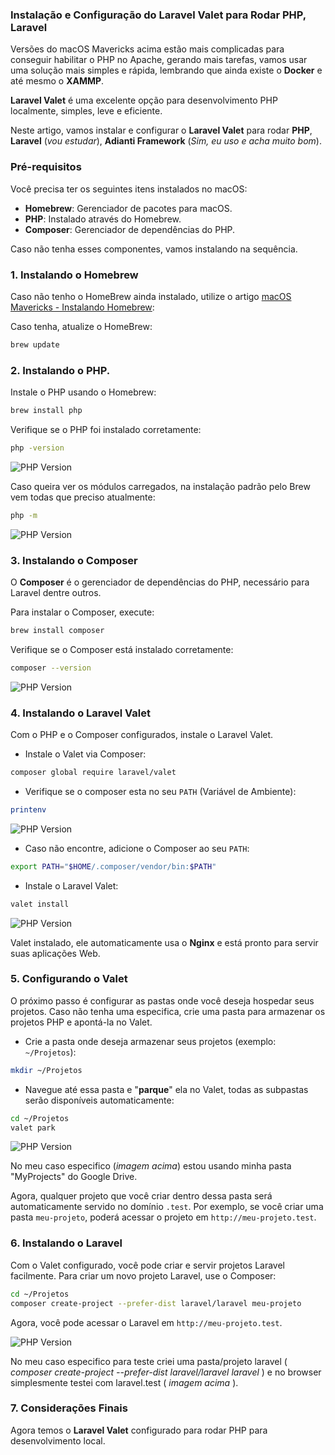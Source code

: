 ### Instalação e Configuração do Laravel Valet para Rodar PHP, Laravel

Versões do macOS Mavericks acima estão mais complicadas para conseguir habilitar o PHP no Apache, gerando mais tarefas, vamos usar uma solução mais simples e rápida, lembrando que ainda existe o **Docker** e até mesmo o **XAMMP**.

**Laravel Valet** é uma excelente opção para desenvolvimento PHP localmente, simples, leve e eficiente.

Neste artigo, vamos instalar e configurar o **Laravel Valet** para rodar **PHP**, **Laravel** (*vou estudar*), **Adianti Framework** (*Sim, eu uso e acha muito bom*).

### Pré-requisitos

Você precisa ter os seguintes itens instalados no macOS:

- **Homebrew**: Gerenciador de pacotes para macOS.
- **PHP**: Instalado através do Homebrew.
- **Composer**: Gerenciador de dependências do PHP.

Caso não tenha esses componentes, vamos instalando na sequência.

### 1. Instalando o Homebrew

Caso não tenho o HomeBrew ainda instalado, utilize o artigo [macOS Mavericks - Instalando Homebrew](https://github.com/emersonmuniz/emersonmuniz/tree/main/artigos/macos-mavericks-homebrew):

Caso tenha, atualize o HomeBrew:

```bash
brew update
```

### 2. Instalando o PHP.

Instale o PHP usando o Homebrew:

```bash
brew install php
```

Verifique se o PHP foi instalado corretamente:

```bash
php -version
```

![PHP Version](./images/Terminal-02-PHP-version.png)


Caso queira ver os módulos carregados, na instalação padrão pelo Brew vem todas que preciso atualmente:

```bash
php -m
```

![PHP Version](./images/Terminal-03-PHP-modules.png)


### 3. Instalando o Composer

O **Composer** é o gerenciador de dependências do PHP, necessário para Laravel dentre outros.

Para instalar o Composer, execute:

```bash
brew install composer
```

Verifique se o Composer está instalado corretamente:

```bash
composer --version
```
![PHP Version](./images/Terminal-05-Composer-version.png)

### 4. Instalando o Laravel Valet

Com o PHP e o Composer configurados, instale o Laravel Valet.

* Instale o Valet via Composer:

```bash
composer global require laravel/valet
```

* Verifique se o composer esta no seu `PATH` (Variável de Ambiente):

```bash
printenv
```

![PHP Version](./images/Terminal-06-Composer-PATH.png)

* Caso não encontre, adicione o Composer ao seu `PATH`:

```bash
export PATH="$HOME/.composer/vendor/bin:$PATH"
```

* Instale o Laravel Valet:

```bash
valet install

```

![PHP Version](./images/Terminal-07-Valet-install.png)


Valet instalado, ele automaticamente usa o **Nginx** e está pronto para servir suas aplicações Web.

### 5. Configurando o Valet

O próximo passo é configurar as pastas onde você deseja hospedar seus projetos. Caso não tenha uma especifica, crie uma pasta para armazenar os projetos PHP e apontá-la no Valet.

* Crie a pasta onde deseja armazenar seus projetos (exemplo: `~/Projetos`):

```bash
mkdir ~/Projetos
```

* Navegue até essa pasta e "**parque**" ela no Valet, todas as subpastas serão disponíveis automaticamente:

```bash
cd ~/Projetos
valet park
```

![PHP Version](./images/Terminal-08-Valet-park.png)

No meu caso especifico (*imagem acima*) estou usando minha pasta "MyProjects" do Google Drive.

Agora, qualquer projeto que você criar dentro dessa pasta será automaticamente servido no domínio `.test`. Por exemplo, se você criar uma pasta `meu-projeto`, poderá acessar o projeto em `http://meu-projeto.test`.

### 6. Instalando o Laravel

Com o Valet configurado, você pode criar e servir projetos Laravel facilmente. Para criar um novo projeto Laravel, use o Composer:

```bash
cd ~/Projetos
composer create-project --prefer-dist laravel/laravel meu-projeto
```

Agora, você pode acessar o Laravel em `http://meu-projeto.test`.

![PHP Version](./images/Laravel-test.png)

No meu caso especifico para teste criei uma pasta/projeto laravel ( *composer create-project --prefer-dist laravel/laravel laravel* ) e no browser simplesmente testei com laravel.test ( *imagem acima* ).

### 7. Considerações Finais

Agora temos o **Laravel Valet** configurado para rodar PHP para desenvolvimento local.


